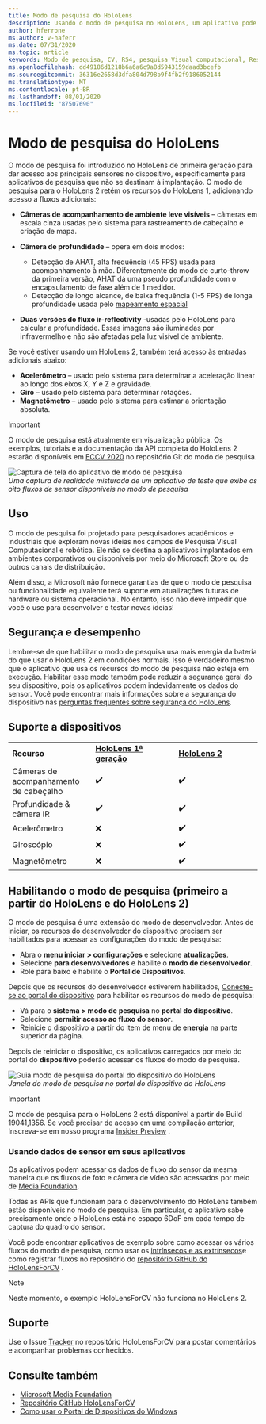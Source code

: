 ```yaml
---
title: Modo de pesquisa do HoloLens
description: Usando o modo de pesquisa no HoloLens, um aplicativo pode acessar fluxos de sensor de dispositivo de chave (profundidade, acompanhamento de ambiente e IR-reflectivity).
author: hferrone
ms.author: v-haferr
ms.date: 07/31/2020
ms.topic: article
keywords: Modo de pesquisa, CV, RS4, pesquisa Visual computacional, Research, HoloLens, HoloLens 2
ms.openlocfilehash: dd49186d1218b6a6a6c9a8d5943159daad3bcefb
ms.sourcegitcommit: 36316e2658d3dfa804d798b9f4fb2f9186052144
ms.translationtype: MT
ms.contentlocale: pt-BR
ms.lasthandoff: 08/01/2020
ms.locfileid: "87507690"
---
```

# <a name="hololens-research-mode"></a>Modo de pesquisa do HoloLens

O modo de pesquisa foi introduzido no HoloLens de primeira geração para dar acesso aos principais sensores no dispositivo, especificamente para aplicativos de pesquisa que não se destinam à implantação.  O modo de pesquisa para o HoloLens 2 retém os recursos do HoloLens 1, adicionando acesso a fluxos adicionais:

* **Câmeras de acompanhamento de ambiente leve visíveis** – câmeras em escala cinza usadas pelo sistema para rastreamento de cabeçalho e criação de mapa.
* **Câmera de profundidade** – opera em dois modos:  
    + Detecção de AHAT, alta frequência (45 FPS) usada para acompanhamento à mão. Diferentemente do modo de curto-throw da primeira versão, AHAT dá uma pseudo profundidade com o encapsulamento de fase além de 1 medidor. 
    + Detecção de longo alcance, de baixa frequência (1-5 FPS) de longa profundidade usada pelo [mapeamento espacial](spatial-mapping.md)

* **Duas versões do fluxo ir-reflectivity** -usadas pelo HoloLens para calcular a profundidade. Essas imagens são iluminadas por infravermelho e não são afetadas pela luz visível de ambiente.

Se você estiver usando um HoloLens 2, também terá acesso às entradas adicionais abaixo:

* **Acelerômetro** – usado pelo sistema para determinar a aceleração linear ao longo dos eixos X, Y e Z e gravidade.
* **Giro** – usado pelo sistema para determinar rotações.
* **Magnetômetro** – usado pelo sistema para estimar a orientação absoluta.

> [!IMPORTANT]
> O modo de pesquisa está atualmente em visualização pública. Os exemplos, tutoriais e a documentação da API completa do HoloLens 2 estarão disponíveis em [ECCV 2020](https://eccv2020.eu/
 ) no repositório Git do modo de pesquisa.

![Captura de tela do aplicativo de modo de pesquisa](images/sensor-stream-viewer.jpg)<br>
*Uma captura de realidade misturada de um aplicativo de teste que exibe os oito fluxos de sensor disponíveis no modo de pesquisa*

## <a name="usage"></a>Uso

O modo de pesquisa foi projetado para pesquisadores acadêmicos e industriais que exploram novas ideias nos campos de Pesquisa Visual Computacional e robótica.  Ele não se destina a aplicativos implantados em ambientes corporativos ou disponíveis por meio do Microsoft Store ou de outros canais de distribuição.

Além disso, a Microsoft não fornece garantias de que o modo de pesquisa ou funcionalidade equivalente terá suporte em atualizações futuras de hardware ou sistema operacional. No entanto, isso não deve impedir que você o use para desenvolver e testar novas ideias!

## <a name="security-and-performance"></a>Segurança e desempenho

Lembre-se de que habilitar o modo de pesquisa usa mais energia da bateria do que usar o HoloLens 2 em condições normais. Isso é verdadeiro mesmo que o aplicativo que usa os recursos do modo de pesquisa não esteja em execução.  Habilitar esse modo também pode reduzir a segurança geral do seu dispositivo, pois os aplicativos podem indevidamente os dados do sensor.  Você pode encontrar mais informações sobre a segurança do dispositivo nas [perguntas frequentes sobre segurança do HoloLens](https://docs.microsoft.com/hololens/hololens-faq-security).  

## <a name="device-support"></a>Suporte a dispositivos
<table>
    <colgroup>
    <col width="33%" />
    <col width="33%" />
    <col width="33%" /> </colgroup>
    <tr>
        <td><strong>Recurso</strong></td>
        <td><a href="https://docs.microsoft.com/hololens/hololens1-hardware"><strong>HoloLens 1ª geração</strong></a></td>
        <td><a href="https://docs.microsoft.com/hololens/hololens2-hardware"><strong>HoloLens 2</strong></a></td>
    </tr>
     <tr>
        <td>Câmeras de acompanhamento de cabeçalho</td>
        <td>✔️</td>
        <td>✔️</td>
    </tr>
    <tr>
        <td>Profundidade & câmera IR</td>
        <td>✔️</td>
        <td>✔️</td>
    </tr>
    <tr>
        <td>Acelerômetro</td>
        <td>❌</td>
        <td>✔️</td>
    </tr>
    <tr>
        <td>Giroscópio</td>
        <td>❌</td>
        <td>✔️</td>
    </tr>
    <tr>
        <td>Magnetômetro</td>
        <td>❌</td>
        <td>✔️</td>
    </tr>
</table>

## <a name="enabling-research-mode-hololens-1st-gen-and-hololens-2"></a>Habilitando o modo de pesquisa (primeiro a partir do HoloLens e do HoloLens 2)

O modo de pesquisa é uma extensão do modo de desenvolvedor. Antes de iniciar, os recursos do desenvolvedor do dispositivo precisam ser habilitados para acessar as configurações do modo de pesquisa: 

* Abra o **menu iniciar > configurações** e selecione **atualizações**.
* Selecione **para desenvolvedores** e habilite o **modo de desenvolvedor**.
* Role para baixo e habilite o **Portal de Dispositivos**.

Depois que os recursos do desenvolvedor estiverem habilitados, [Conecte-se ao portal do dispositivo](https://docs.microsoft.com/windows/uwp/debug-test-perf/device-portal-hololens) para habilitar os recursos do modo de pesquisa:

* Vá para o **sistema > modo de pesquisa** no **portal do dispositivo**.
* Selecione **permitir acesso ao fluxo do sensor**.
* Reinicie o dispositivo a partir do item de menu de **energia** na parte superior da página.

Depois de reiniciar o dispositivo, os aplicativos carregados por meio do portal do **dispositivo** poderão acessar os fluxos do modo de pesquisa.

![Guia modo de pesquisa do portal do dispositivo do HoloLens](images/ResearchModeDevPortal.png)<br>
*Janela do modo de pesquisa no portal do dispositivo do HoloLens*

> [!IMPORTANT]
> O modo de pesquisa para o HoloLens 2 está disponível a partir do Build 19041,1356. Se você precisar de acesso em uma compilação anterior, Inscreva-se em nosso programa [Insider Preview](https://docs.microsoft.com/hololens/hololens-insider) .

### <a name="using-sensor-data-in-your-apps"></a>Usando dados de sensor em seus aplicativos

Os aplicativos podem acessar os dados de fluxo do sensor da mesma maneira que os fluxos de foto e câmera de vídeo são acessados por meio de [Media Foundation](https://msdn.microsoft.com/library/windows/desktop/ms694197). 

Todas as APIs que funcionam para o desenvolvimento do HoloLens também estão disponíveis no modo de pesquisa. Em particular, o aplicativo sabe precisamente onde o HoloLens está no espaço 6DoF em cada tempo de captura do quadro do sensor.

Você pode encontrar aplicativos de exemplo sobre como acessar os vários fluxos do modo de pesquisa, como usar os [intrínsecos e as extrínsecos](https://docs.microsoft.com/windows/mixed-reality/locatable-camera#locating-the-device-camera-in-the-world)e como registrar fluxos no repositório do [repositório GitHub do HoloLensForCV](https://github.com/Microsoft/HoloLensForCV) .

 > [!NOTE]
 > Neste momento, o exemplo HoloLensForCV não funciona no HoloLens 2.

## <a name="support"></a>Suporte

Use o Issue [Tracker](https://github.com/Microsoft/HololensForCV/issues) no repositório HoloLensForCV para postar comentários e acompanhar problemas conhecidos.

## <a name="see-also"></a>Consulte também

* [Microsoft Media Foundation](https://msdn.microsoft.com/library/windows/desktop/ms694197)
* [Repositório GitHub HoloLensForCV](https://github.com/Microsoft/HoloLensForCV)
* [Como usar o Portal de Dispositivos do Windows](using-the-windows-device-portal.md)
